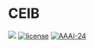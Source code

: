 # CEIB
![](https://img.shields.io/badge/version-1.0.1-blue)
[![license](https://img.shields.io/github/license/mashape/apistatus.svg?maxAge=2592000)](https://github.com/shesshan/CEIB/blob/main/LICENSE)
[![AAAI-24](https://img.shields.io/badge/AAAI24-Paper#11284-%23f1592a?labelColor=%23003973&color=%23be1c1a)](https://aaai.org/main-track/)
